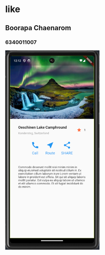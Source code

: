 # like

## Boorapa Chaenarom

### 6340011007

<img src="assets/images/like.png" style="width: 300px;">

